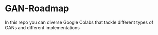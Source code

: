 # GAN-Roadmap
In this repo you can diverse Google Colabs that tackle different types of GANs and different implementations
